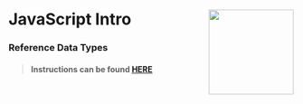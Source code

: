 # JavaScript Intro <img align="right" src="https://github.com/Learning-Fuze/prototypes_fi_part1/blob/assets/assets/images/logos/LF_LOGO.png?raw=true" width="150">
### Reference Data Types

>#### Instructions can be found <a href="http://lfzprototypes.com/full-immersion/js/ref-data-types" target="_blank">HERE</a>
